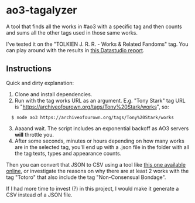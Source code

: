 # ao3-tagalyzer

A tool that finds all the works in #ao3 with a specific tag and then counts and sums all the other tags used in those same works.

I've tested it on the "TOLKIEN J. R. R. - Works & Related Fandoms" tag. You can play around with the results in [this Datastudio report](https://datastudio.google.com/u/0/reporting/db4185ea-2a11-4bd3-881e-901f088ae0cb/page/zNDqC).

## Instructions

Quick and dirty explanation:

1. Clone and install dependencies.
2. Run with the tag works URL as an argument. E.g. "Tony Stark" tag URL is "https://archiveofourown.org/tags/Tony%20Stark/works", so:
  ````
    $ node ao3 https://archiveofourown.org/tags/Tony%20Stark/works
  ````
3. Aaaand wait. The script includes an exponential backoff as AO3 servers **will** throttle you.
4. After some seconds, minutes or hours depending on how many works are in the selected tag, you'll end up with a .json file in the folder with all the tag texts, types and appearance counts.

Then you can convert that JSON to CSV using a tool like [this one available online](https://www.convertcsv.com/json-to-csv.htm), or investigate the reasons on why there are at least 2 works with the tag "Totoro" that also include the tag "Non-Consensual Bondage".

If I had more time to invest (?) in this project, I would make it generate a CSV instead of a JSON file.
